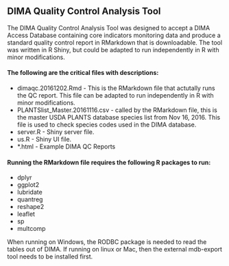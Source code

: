 ## DIMA Quality Control Analysis Tool

The DIMA Quality Control Analysis Tool was designed to accept a DIMA Access Database containing core indicators monitoring data and produce a standard quality control report in RMarkdown that is downloadable. The tool was written in R Shiny, but could be adapted to run independently in R with minor modifications.

#### The following are the critical files with descriptions: ####
  - dimaqc.20161202.Rmd - This is the RMarkdown file that actutally runs the QC report. This file can be adapted to run independently in R with minor modifications.
  - PLANTSlist_Master.20161116.csv - called by the RMarkdown file, this is the master USDA PLANTS database species list from Nov 16, 2016. This file is used to check species codes used in the DIMA database.
  - server.R - Shiny server file.
  - us.R - Shiny UI file.
  - *.html - Example DIMA QC Reports
  
  
#### Running the RMarkdown file requires the following R packages to run: ####
   - dplyr
   - ggplot2
   - lubridate
   - quantreg
   - reshape2
   - leaflet
   - sp
   - multcomp
   
   When running on Windows, the RODBC package is needed to read the tables out of DIMA. If running on linux or Mac, then the external mdb-export tool needs to be installed first.